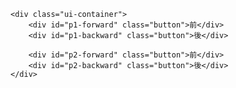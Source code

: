 <!DOCTYPE html>
<html lang="ja">
<head>
  <meta charset="UTF-8">
<meta name="description" content="忍者ペンギン 2P対戦もできる無料ブラウザゲーム PCスマホタブレット対応で完全無課金です">
        <meta name="keywords" content="忍者,ペンギン,ブラウザゲーム,2P">
    <meta name="viewport" content="width=device-width, initial-scale=1.0, user-scalable=no">
  <title>忍者ペンギン 2P対戦もできる無料ブラウザゲーム</title>
  <link rel="stylesheet" href="y4d.css">
</head>
<body>
    <canvas id="gameCanvas"></canvas>

    <div class="ui-container">
        <div id="p1-forward" class="button">前</div>
        <div id="p1-backward" class="button">後</div>

        <div id="p2-forward" class="button">前</div>
        <div id="p2-backward" class="button">後</div>
    </div>

  <script src="y4d.js" defer></script>

</body>
</html>
